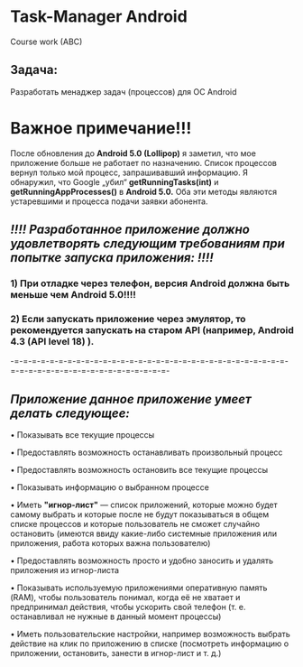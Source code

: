 # Task-Manager Android #
Сourse work (ABC)
## Задача: ##
Разработать менаджер задач (процессов) для ОС Android
# Важное примечание!!! #
После обновления до **Android 5.0 (Lollipop)** я заметил, что мое приложение больше не работает по назначению. Список процессов вернул только мой процесс, запрашивавший информацию. Я обнаружил, что Google „убил“ **getRunningTasks(int)** и **getRunningAppProcesses()** в **Android 5.0.** Оба эти методы являются устаревшими и процесса подачи заявки абонента.

## ***!!!! Разработанное приложение должно удовлетворять следующим требованиям при попытке запуска приложения: !!!!*** ##

### 1) При отладке через телефон, версия Android должна быть меньше чем **Android 5.0**!!!! ###

### 2) Если запускать приложение через эмулятор, то рекомендуется запускать на старом **API** (например, **Android 4.3 (API level 18)** ). ###
-=-=-=-=-=-=-=-=-=-=-=-=-=-=-=-=-=-=-=-=-=-=-=-=-=-=-=-=-=-=-=-=-=-=-=-=-=-=-=-=-=-=-=-=-=-=-=-=-=-

## ***Приложение данное приложение умеет делать следующее:*** ##

•	Показывать все текущие процессы

•	Предоставлять возможность останавливать произвольный процесс

•	Предоставлять возможность остановить все текущие процессы

•	Показывать информацию о выбранном процессе

•	Иметь **"игнор-лист"** — список приложений, которые можно будет самому выбрать и которые после не будут показываться в общем списке процессов и которые пользователь не сможет случайно остановить (имеются ввиду какие-либо системные приложения или приложения, работа которых важна пользователю)

•	Предоставлять возможность просто и удобно заносить и удалять приложения из игнор-листа

•	Показывать используемую приложениями оперативную память (RAM), чтобы пользователь понимал, когда её не хватает и предпринимал действия, чтобы ускорить свой телефон (т. е. останавливал не нужные в данный момент процессы)

•	Иметь пользовательские настройки, например возможность выбрать действие на клик по приложению в списке (посмотреть информацию о приложении, остановить, занести в игнор-лист и т. д.)
